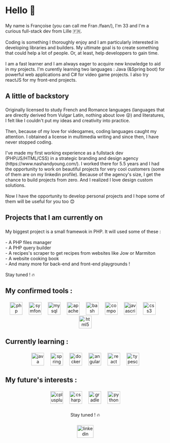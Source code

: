 <h1 align="left">Hello 👋</h1>

###

<p align="left">My name is Françoise (you can call me Fran /fʁan/), I'm 33 and I'm a curious full-stack dev from Lille 🇫🇷.  <br><br>Coding is something I thoroughly enjoy and I am particularly interested in developing libraries and builders. My ultimate goal is to create something that could help a lot of people. Or, at least, help developpers to gain  time. <br><br>I am a fast learner and I am always eager to acquire new knowledge to aid in my projects. I'm curently learning two languages : Java (&Spring boot) for powerful web applications and C# for video game projects. I also try reactJS for my front-end projects.</p>

###

<h2 align="left">A little of backstory</h2>

###

<p align="left">Originally licensed to study French and Romance languages (languages that are directly derived from Vulgar Latin, nothing about love 😜) and literatures, I felt like I couldn't put my ideas and creativity into practice.<br><br>Then, because of my love for videogames, coding languages caught my attention. I obtained a license in multimedia writing and since then, I have never stopped coding.<br><br>I've made my first working experience as a fullstack dev (PHP/JS/HTML/CSS) in a strategic branding and design agency (https://www.nashandyoung.com/). I worked there for 5.5 years and I had the opportunity to work on beautiful projects for very cool customers (some of them are on my linkedin profile). Because of the agency's size, I get the chance to build projects from zero. And I realized I love design custom solutions.<br><br>Now I have the opportunity to develop personal projects and I hope some of them will be useful for you too 😊</p>

###

<h2 align="left">Projects that I am currently on</h2>

###

<p align="left">My biggest project is a small framewok in PHP.  It will used some of these : <br><br>- A PHP files manager <br>- A PHP query builder<br>- A recipes's scraper to get recipes from websites like Jow or Marmiton<br>- A website cooking book<br>- And many more for back-end and front-end playgrounds !<br><br> Stay tuned ! 🔥</p>

###

<h2 align="left">My confirmed tools :</h2>

###

<div align="center">
  <img src="https://cdn.jsdelivr.net/gh/devicons/devicon/icons/php/php-original.svg" height="40" alt="php logo"  />
  <img width="12" />
  <img src="https://cdn.jsdelivr.net/gh/devicons/devicon/icons/symfony/symfony-original.svg" height="40" alt="symfony logo"  />
  <img width="12" />
  <img src="https://cdn.jsdelivr.net/gh/devicons/devicon/icons/mysql/mysql-original.svg" height="40" alt="mysql logo"  />
  <img width="12" />
  <img src="https://cdn.jsdelivr.net/gh/devicons/devicon/icons/apache/apache-original.svg" height="40" alt="apache logo"  />
  <img width="12" />
  <img src="https://cdn.jsdelivr.net/gh/devicons/devicon/icons/bash/bash-original.svg" height="40" alt="bash logo"  />
  <img width="12" />
  <img src="https://cdn.jsdelivr.net/gh/devicons/devicon/icons/composer/composer-original.svg" height="40" alt="composer logo"  />
  <img width="12" />
  <img src="https://cdn.jsdelivr.net/gh/devicons/devicon/icons/javascript/javascript-original.svg" height="40" alt="javascript logo"  />
  <img width="12" />
  <img src="https://cdn.jsdelivr.net/gh/devicons/devicon/icons/css3/css3-original.svg" height="40" alt="css3 logo"  />
  <img width="12" />
  <img src="https://cdn.jsdelivr.net/gh/devicons/devicon/icons/html5/html5-original.svg" height="40" alt="html5 logo"  />
</div>

###

<h2 align="left">Currently learning :</h2>

###

<div align="center">
  <img src="https://cdn.jsdelivr.net/gh/devicons/devicon/icons/java/java-original.svg" height="40" alt="java logo"  />
  <img width="12" />
  <img src="https://cdn.jsdelivr.net/gh/devicons/devicon/icons/spring/spring-original.svg" height="40" alt="spring logo"  />
  <img width="12" />
  <img src="https://cdn.jsdelivr.net/gh/devicons/devicon/icons/docker/docker-original.svg" height="40" alt="docker logo"  />
  <img width="12" />
  <img src="https://cdn.jsdelivr.net/gh/devicons/devicon/icons/angularjs/angularjs-original.svg" height="40" alt="angularjs logo"  />
  <img width="12" />
  <img src="https://cdn.jsdelivr.net/gh/devicons/devicon/icons/react/react-original.svg" height="40" alt="react logo"  />
  <img width="12" />
  <img src="https://cdn.jsdelivr.net/gh/devicons/devicon/icons/typescript/typescript-original.svg" height="40" alt="typescript logo"  />
</div>

###

<h2 align="left">My future's interests :</h2>

###

<div align="center">
  <img src="https://cdn.jsdelivr.net/gh/devicons/devicon/icons/cplusplus/cplusplus-original.svg" height="40" alt="cplusplus logo"  />
  <img width="12" />
  <img src="https://cdn.jsdelivr.net/gh/devicons/devicon/icons/csharp/csharp-original.svg" height="40" alt="csharp logo"  />
  <img width="12" />
  <img src="https://cdn.jsdelivr.net/gh/devicons/devicon/icons/gradle/gradle-original.svg" height="40" alt="gradle logo"  />
  <img width="12" />
  <img src="https://cdn.jsdelivr.net/gh/devicons/devicon/icons/python/python-original.svg" height="40" alt="python logo"  />
</div>

###

<p align="center">Stay tuned ! 🔥</p>

###

<div align="center">
  <a href="www.linkedin.com/in/francoise-banier-327868150" target="_blank">
    <img src="https://raw.githubusercontent.com/maurodesouza/profile-readme-generator/master/src/assets/icons/social/linkedin/default.svg" width="52" height="40" alt="linkedin logo"  />
  </a>
</div>

###
